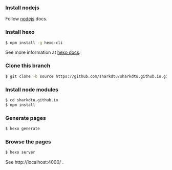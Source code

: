 ### Install nodejs

Follow [nodejs](https://nodejs.org/en/) docs.

### Install hexo

```bash
$ npm install -g hexo-cli
```

See more information at [hexo docs](https://hexo.io/docs/).

### Clone this branch

```bash
$ git clone -b source https://github.com/sharkdtu/sharkdtu.github.io.git
```

### Install node modules

```bash
$ cd sharkdtu.github.io
$ npm install
```

### Generate pages

```bash
$ hexo generate
```

### Browse the pages

```bash
$ hexo server
```

See http://localhost:4000/ .
